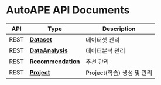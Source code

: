 # AutoAPE API Documents

| API | Type | Description |
| --- | ---- | ----------- |
| REST | [**Dataset**](./rest/Dataset.md) | 데이터셋 관리 |
| REST | [**DataAnalysis**](./rest/DataAnalysis.md) | 데이터분석 관리|
| REST | [**Recommendation**](./rest/Recommendation.md) | 추천 관리 |
| REST | [**Project**](./rest/Project.md) | Project(학습) 생성 및 관리 |
